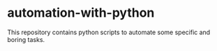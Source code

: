 # automation-with-python
This repository contains python scripts to automate some specific and boring tasks.

